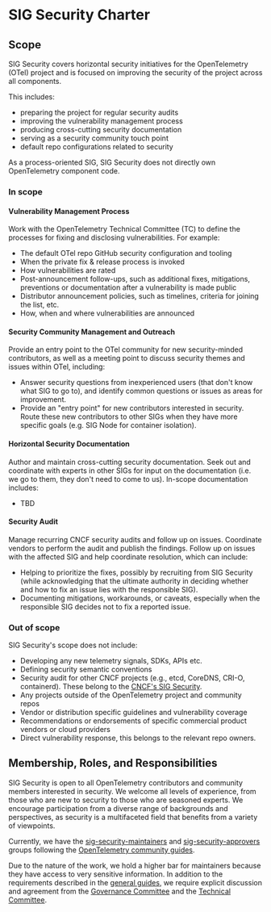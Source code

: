 # SIG Security Charter

## Scope

SIG Security covers horizontal security initiatives for the OpenTelemetry (OTel)
project and is focused on improving the security of the project across all
components.

This includes:

* preparing the project for regular security audits
* improving the vulnerability management process
* producing cross-cutting security documentation
* serving as a security community touch point
* default repo configurations related to security

As a process-oriented SIG, SIG Security does not directly own OpenTelemetry
component code.

### In scope

#### Vulnerability Management Process

Work with the OpenTelemetry Technical Committee (TC) to define the processes for
fixing and disclosing vulnerabilities. For example:

* The default OTel repo GitHub security configuration and tooling
* When the private fix & release process is invoked
* How vulnerabilities are rated
* Post-announcement follow-ups, such as additional fixes, mitigations,
  preventions or documentation after a vulnerability is made public
* Distributor announcement policies, such as timelines, criteria for joining the
  list, etc.
* How, when and where vulnerabilities are announced

#### Security Community Management and Outreach

Provide an entry point to the OTel community for new security-minded
contributors, as well as a meeting point to discuss security themes and issues
within OTel, including:

* Answer security questions from inexperienced users (that don't know what SIG
  to go to), and identify common questions or issues as areas for improvement.
* Provide an "entry point" for new contributors interested in security. Route
  these new contributors to other SIGs when they have more specific goals (e.g.
  SIG Node for container isolation).

#### Horizontal Security Documentation

Author and maintain cross-cutting security documentation. Seek out and
coordinate with experts in other SIGs for input on the documentation (i.e. we go
to them, they don't need to come to us). In-scope documentation includes:

* TBD

#### Security Audit

Manage recurring CNCF security audits and follow up on issues. Coordinate
vendors to perform the audit and publish the findings. Follow up on issues with
the affected SIG and help coordinate resolution, which can include:

* Helping to prioritize the fixes, possibly by recruiting from SIG Security
  (while acknowledging that the ultimate authority in deciding whether and how
  to fix an issue lies with the responsible SIG).
* Documenting mitigations, workarounds, or caveats, especially when the
  responsible SIG decides not to fix a reported issue.

### Out of scope

SIG Security's scope does not include:

* Developing any new telemetry signals, SDKs, APIs etc.
* Defining security semantic conventions
* Security audit for other CNCF projects (e.g., etcd, CoreDNS, CRI-O,
  containerd). These belong to the [CNCF's SIG
  Security](https://github.com/cncf/tag-security).
* Any projects outside of the OpenTelemetry project and community repos
* Vendor or distribution specific guidelines and vulnerability coverage
* Recommendations or endorsements of specific commercial product vendors or
  cloud providers
* Direct vulnerability response, this belongs to the relevant repo owners.

## Membership, Roles, and Responsibilities

SIG Security is open to all OpenTelemetry contributors and community members
interested in security. We welcome all levels of experience, from those who are
new to security to those who are seasoned experts. We encourage participation
from a diverse range of backgrounds and perspectives, as security is a
multifaceted field that benefits from a variety of viewpoints.

Currently, we have the
[sig-security-maintainers](https://github.com/orgs/open-telemetry/teams/sig-security-maintainers)
and
[sig-security-approvers](https://github.com/orgs/open-telemetry/teams/sig-security-approvers)
groups following the [OpenTelemetry community
guides](https://github.com/open-telemetry/community/blob/main/guides/contributor/membership.md).

Due to the nature of the work, we hold a higher bar for maintainers because they
have access to very sensitive information. In addition to the requirements
described in the [general
guides](https://github.com/open-telemetry/community/blob/main/guides/contributor/membership.md#becoming-a-maintainer),
we require explicit discussion and agreement from the [Governance
Committee](https://github.com/open-telemetry/community/blob/main/community-members.md#governance-committee)
and the [Technical
Committee](https://github.com/open-telemetry/community/blob/main/community-members.md#technical-committee).
